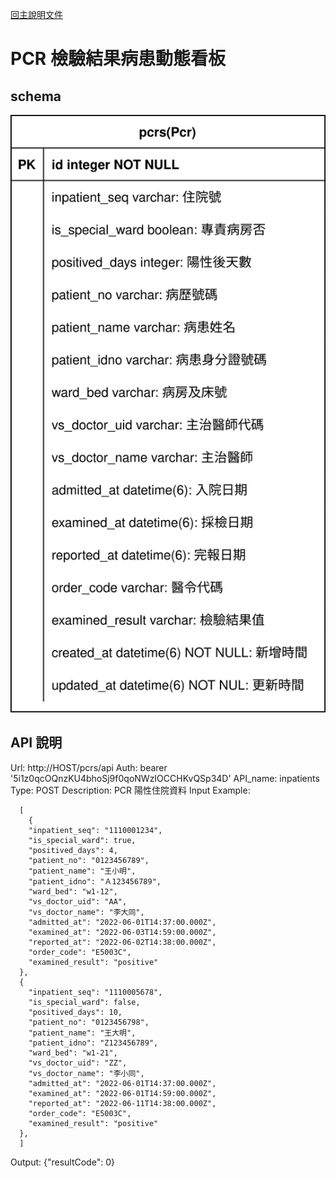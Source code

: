 [回主說明文件](../README.md)

# PCR 檢驗結果病患動態看板

## schema

![](./drawios/pcr.drawio.svg)

## API 說明
Url: http://HOST/pcrs/api
Auth: bearer '5i1z0qcOQnzKU4bhoSj9f0qoNWzIOCCHKvQSp34D'
API_name: inpatients 
Type: POST
Description: PCR 陽性住院資料
Input Example: 

```
  [
    {
    "inpatient_seq": "1110001234",
    "is_special_ward": true,
    "positived_days": 4,
    "patient_no": "0123456789",
    "patient_name": "王小明",
    "patient_idno": "Ａ123456789",
    "ward_bed": "w1-12",
    "vs_doctor_uid": "AA",
    "vs_doctor_name": "李大同",
    "admitted_at": "2022-06-01T14:37:00.000Z",
    "examined_at": "2022-06-03T14:59:00.000Z",
    "reported_at": "2022-06-02T14:38:00.000Z",
    "order_code": "E5003C",
    "examined_result": "positive"
  },
  {
    "inpatient_seq": "1110005678",
    "is_special_ward": false,
    "positived_days": 10,
    "patient_no": "0123456798",
    "patient_name": "王大明",
    "patient_idno": "Z123456789",
    "ward_bed": "w1-21",
    "vs_doctor_uid": "ZZ",
    "vs_doctor_name": "李小同",
    "admitted_at": "2022-06-01T14:37:00.000Z",
    "examined_at": "2022-06-01T14:59:00.000Z",
    "reported_at": "2022-06-11T14:38:00.000Z",
    "order_code": "E5003C",
    "examined_result": "positive"
  },
  ]
```

Output: {"resultCode": 0}